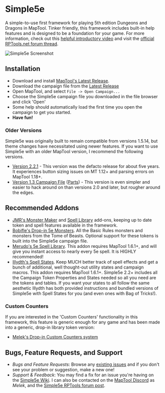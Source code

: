 # Simple5e
A simple-to-use first framework for playing 5th edition Dungeons and Dragons in MapTool. Tinker friendly, this framework includes built-in help features and is designed to be a foundation for your game. For more information, check out this [helpful introductory video](https://www.youtube.com/watch?v=C2kqC9pnF0s) and visit the [official RPTools.net forum thread](https://forums.rptools.net/viewtopic.php?t=28308).

![Simple5e Screenshot](Version%202.0/2.0%20Parts/Simple%205e%20v2.0%20Screenshot.png?raw=true)

## Installation

- Download and install [MapTool's Latest Release](https://github.com/RPTools/maptool/releases/latest).
- Download the campaign file from the [Latest Release](https://github.com/melek/Simple5e/releases/latest)
- Open MapTool, and select `File -> Open Campaign...`
- Choose the Simple5e campaign file you downloaded in the file browser and click 'Open'
- Some help should automatically load the first time you open the campaign to get you started.
- **Have fun!**

### Older Versions 
Simple5e was originally built to remain compatible from versions 1.5.14, but theme changes have necessitated using newer features. If you want to use Simple5e with an older MapTool version, I recommend the following versions.

- [Version 2.2.1](https://github.com/melek/Simple5e/releases/tag/v2.2.1) - This version was the defacto release for about five years. It experiences button sizing issues on MT 1.12+ and parsing errors on MapTool 1.18+.
- [Version 1.3 Campaign File](https://github.com/melek/Simple5e/raw/master/Version%201.3/Meleks%20Simple%205e%20v1.3.cmpgn) ([Parts](Version%201.3/)) - This version is even simpler and easier to hack around on than versions 2.0 and later, but rougher around the edges.

## Recommended Addons

- [JMR's Monster Maker](https://github.com/jmr3366/Lib_MonsterMaker) and [Spell Library](https://github.com/Jmr3366/Lib_SpellLibrary) add-ons, keeping up to date token and spell features available in the framework.
- [Bobifle's Drop-in 5e Monsters](https://github.com/bobifle/tokens). All the Basic Rules monsters and monsters from the Tome of Beasts. Optional support for these tokens is built into the Simple5e campaign file.
- [Merudo's 5e Spell Library](https://github.com/Merudo/spell-library/releases/latest). This addon requires MapTool 1.6.1+, and will give you instant access to nearly every 5e spell. It is HIGHLY recommended!
- [Illydth's Spell States](https://github.com/Illydth/issSpellStates). Keep MUCH better track of spell effects and get a bunch of additional, well thought-out utility states and campaign macros. This addon requires MapTool 1.6.1+. Simple5e 2.2+ includes all the Campaign Token Properties and States needed so all you need are the tokens and tables. If you want your states to all follow the same aesthetic Illydth has both provided instructions and bundled versions of Simple5e with Spell States for you (and even ones with Bag of Tricks!).

### Custom Counters
If you are interested in the 'Custom Counters' functionality in this framework, this feature is generic enough for any game and has been made into a generic, drop-in library token version:

- [Melek's Drop-in Custom Counters system](https://github.com/melek/CustomCounters)

## Bugs, Feature Requests, and Support

- *Bugs and Feature Requests*: Browse any [existing issues](https://github.com/melek/simple5e/issues) and if you don't see your problem or suggestion, make a new one!
- *Support & Feedback*: You may find a fix for an issue you're having on the [Simple5e Wiki](https://github.com/melek/Simple5e/wiki). I can also be contacted on the [MapTool Discord](https://discord.gg/CaGqb4) as _Melek_, and the [Simple5e RPTools forum post](https://forums.rptools.net/viewtopic.php?f=8&t=28308).
